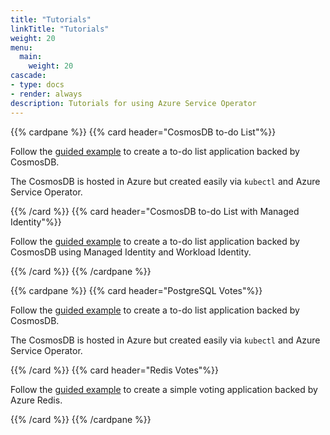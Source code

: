 ```yaml
---
title: "Tutorials"
linkTitle: "Tutorials"
weight: 20
menu:
  main:
    weight: 20
cascade:
- type: docs
- render: always
description: Tutorials for using Azure Service Operator
---
```


{{% cardpane %}}
{{% card header="CosmosDB to-do List"%}}

Follow the [guided example](https://github.com/Azure-Samples/azure-service-operator-samples/tree/master/cosmos-todo-list)
to create a to-do list application backed by CosmosDB.

The CosmosDB is hosted in Azure but created easily via `kubectl` and Azure Service Operator.

{{% /card %}}
{{% card header="CosmosDB to-do List with Managed Identity"%}}

Follow the [guided example](https://github.com/Azure-Samples/azure-service-operator-samples/tree/master/cosmos-todo-list-mi)
to create a to-do list application backed by CosmosDB using Managed Identity and Workload Identity.

{{% /card %}}
{{% /cardpane %}}

{{% cardpane %}}
{{% card header="PostgreSQL Votes"%}}

Follow the [guided example](https://github.com/Azure-Samples/azure-service-operator-samples/tree/master/cosmos-todo-list)
to create a to-do list application backed by CosmosDB.

The CosmosDB is hosted in Azure but created easily via `kubectl` and Azure Service Operator.

{{% /card %}}
{{% card header="Redis Votes"%}}

Follow the [guided example](https://github.com/Azure-Samples/azure-service-operator-samples/tree/master/azure-votes-redis)
to create a simple voting application backed by Azure Redis.

{{% /card %}}
{{% /cardpane %}}
